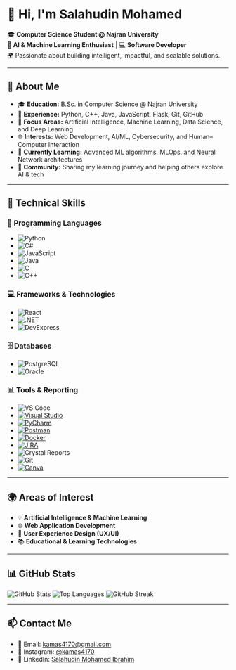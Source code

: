 # 👋 Hi, I'm Salahudin Mohamed  

🎓 **Computer Science Student @ Najran University**  
🤖 **AI & Machine Learning Enthusiast** | 💻 **Software Developer**  
🌍 Passionate about building intelligent, impactful, and scalable solutions.

---

## 🚀 About Me  

- 🎓 **Education:** B.Sc. in Computer Science @ Najran University  
- 💼 **Experience:** Python, C++, Java, JavaScript, Flask, Git, GitHub  
- 🧠 **Focus Areas:** Artificial Intelligence, Machine Learning, Data Science, and Deep Learning  
- 🌐 **Interests:** Web Development, AI/ML, Cybersecurity, and Human–Computer Interaction  
- 🌱 **Currently Learning:** Advanced ML algorithms, MLOps, and Neural Network architectures  
- 🤝 **Community:** Sharing my learning journey and helping others explore AI & tech  

---

## 🔧 Technical Skills

### 🚀 Programming Languages
- ![Python](https://img.shields.io/badge/Python-3776AB?style=for-the-badge&logo=python&logoColor=white)  
- ![C#](https://img.shields.io/badge/C%23-239120?style=for-the-badge&logo=c-sharp&logoColor=white)  
- ![JavaScript](https://img.shields.io/badge/JavaScript-F7DF1E?style=for-the-badge&logo=javascript&logoColor=black)  
- ![Java](https://img.shields.io/badge/Java-007396?style=for-the-badge&logo=java&logoColor=white)  
- ![C](https://img.shields.io/badge/C-A8B9CC?style=for-the-badge&logo=c&logoColor=black)  
- ![C++](https://img.shields.io/badge/C++-00599C?style=for-the-badge&logo=cplusplus&logoColor=white)  


### 💻 Frameworks & Technologies
- ![React](https://img.shields.io/badge/React-20232A?style=for-the-badge&logo=react&logoColor=61DAFB)  
- ![.NET](https://img.shields.io/badge/.NET-512BD4?style=for-the-badge&logo=dotnet&logoColor=white)  
- ![DevExpress](https://img.shields.io/badge/DevExpress-FF7200?style=for-the-badge&logo=devexpress&logoColor=white)

### 🗄️ Databases
- ![PostgreSQL](https://img.shields.io/badge/PostgreSQL-336791?style=for-the-badge&logo=postgresql&logoColor=white)  
- ![Oracle](https://img.shields.io/badge/Oracle-F80000?style=for-the-badge&logo=oracle&logoColor=white)

### 📊 Tools & Reporting
- ![VS Code](https://img.shields.io/badge/VS%20Code-007ACC?style=for-the-badge&logo=visual-studio-code&logoColor=white)  
- [![Visual Studio](https://img.shields.io/badge/Visual%20Studio-5C2D91?style=for-the-badge&logo=visual-studio&logoColor=white)](https://visualstudio.microsoft.com/)  
- [![PyCharm](https://img.shields.io/badge/PyCharm-000000?style=for-the-badge&logo=pycharm&logoColor=white)](https://www.jetbrains.com/pycharm/)  
- [![Postman](https://img.shields.io/badge/Postman-FF6C37?style=for-the-badge&logo=postman&logoColor=white)](https://www.postman.com/)  
- [![Docker](https://img.shields.io/badge/Docker-2496ED?style=for-the-badge&logo=docker&logoColor=white)](https://www.docker.com/)  
- [![JIRA](https://img.shields.io/badge/JIRA-0052CC?style=for-the-badge&logo=jira&logoColor=white)](https://www.atlassian.com/software/jira)  
- ![Crystal Reports](https://img.shields.io/badge/Crystal%20Reports-0078D4?style=for-the-badge&logo=microsoft&logoColor=white)  
- ![Git](https://img.shields.io/badge/Git-F05032?style=for-the-badge&logo=git&logoColor=white)  
- [![Canva](https://img.shields.io/badge/Canva-00C4CC?style=for-the-badge&logo=canva&logoColor=white)](https://www.canva.com/)  

---

## 🌍 Areas of Interest
- 💡 **Artificial Intelligence & Machine Learning**  
- 🌐 **Web Application Development**  
- 🎨 **User Experience Design (UX/UI)**  
- 📚 **Educational & Learning Technologies**  

---

## 📊 GitHub Stats

![GitHub Stats](https://github-readme-stats.vercel.app/api?username=kamas4170&show_icons=true&theme=radical) 
![Top Languages](https://github-readme-stats.vercel.app/api/top-langs/?username=kamas4170&layout=compact&theme=radical) 
![GitHub Streak](https://github-readme-streak-stats.herokuapp.com/?user=kamas4170&theme=radical&hide_border=true)

---

## 📫 Contact Me

- 📧 Email: kamas4170@gmail.com  
- 📸 Instagram: [@kamas4170](https://instagram.com/kamas4170)  
- 💼 LinkedIn: [Salahudin Mohamed Ibrahim](https://www.linkedin.com/in/salahudin-mohamed-ibrahim-6a06692b5)


<!--
**Kamas4170/Kamas4170** is a ✨ _special_ ✨ repository because its `README.md` (this file) appears on your GitHub profile.

Here are some ideas to get you started:

- 🔭 I’m currently working on ...
- 🌱 I’m currently learning ...
- 👯 I’m looking to collaborate on ...
- 🤔 I’m looking for help with ...
- 💬 Ask me about ...
- 📫 How to reach me: ...
- 😄 Pronouns: ...
- ⚡ Fun fact: ...
-->
